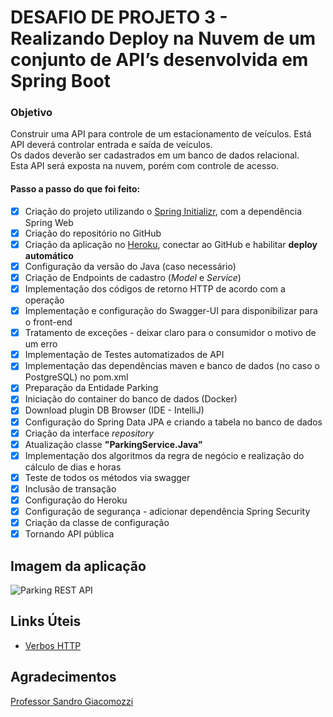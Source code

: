 # DESAFIO DE PROJETO 3 - Realizando Deploy na Nuvem de um conjunto de API’s desenvolvida em Spring Boot
### Objetivo
Construir uma API para controle de um estacionamento de veículos. Está API deverá controlar entrada e saída de veículos.  
Os dados deverão ser cadastrados em um banco de dados relacional.  
Esta API será exposta na nuvem, porém com controle de acesso.

#### Passo a passo do que foi feito:
- [x] Criação do projeto utilizando o [Spring Initializr](https://start.spring.io/), com a dependência Spring Web
- [x] Criação do repositório no GitHub
- [x] Criação da aplicação no [Heroku](https://www.heroku.com/), conectar ao GitHub e habilitar **deploy automático**
- [x] Configuração da versão do Java (caso necessário)
- [x] Criação de Endpoints de cadastro (*Model* e *Service*)
- [x] Implementação dos códigos de retorno HTTP de acordo com a operação
- [x] Implementação e configuração do Swagger-UI para disponibilizar para o front-end
- [x] Tratamento de exceções - deixar claro para o consumidor o motivo de um erro
- [x] Implementação de Testes automatizados de API
- [x] Implementação das dependências maven e banco de dados (no caso o PostgreSQL) no pom.xml
- [x] Preparação da Entidade Parking
- [x] Iniciação do container do banco de dados (Docker)
- [x] Download plugin DB Browser (IDE - IntelliJ)
- [X] Configuração do Spring Data JPA e criando a tabela no banco de dados
- [x] Criação da interface *repository*
- [x] Atualização classe **"ParkingService.Java"**
- [x] Implementação dos algoritmos da regra de negócio e realização do cálculo de dias e horas
- [x] Teste de todos os métodos via swagger
- [x] Inclusão de transação
- [x] Configuração do Heroku
- [x] Configuração de segurança - adicionar dependência Spring Security
- [x] Criação da classe de configuração
- [x] Tornando API pública
## Imagem da aplicação
![Parking REST API](https://i.ibb.co/ZMYRv8L/Parking-REST-API.png)

## Links Úteis

- [Verbos HTTP](https://restfulapi.net/http-methods/)

## Agradecimentos
[Professor Sandro Giacomozzi](https://www.linkedin.com/in/sandrogiacomozzi/)